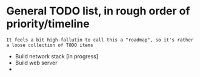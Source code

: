 # General TODO list, in rough order of priority/timeline

    It feels a bit high-fallutin to call this a "roadmap", so it's rather a loose collection of TODO items

* Build network stack [in progress]
* Build web server
* 